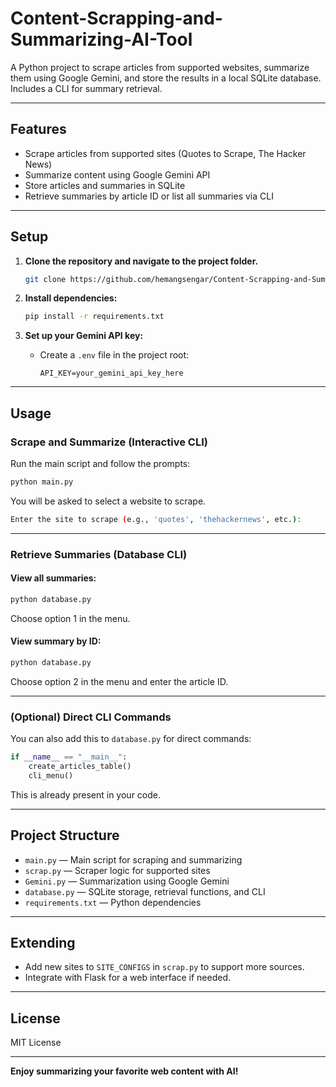 # Content-Scrapping-and-Summarizing-AI-Tool


A Python project to scrape articles from supported websites, summarize them using Google Gemini, and store the results in a local SQLite database. Includes a CLI for summary retrieval.

---

## Features

- Scrape articles from supported sites (Quotes to Scrape, The Hacker News)
- Summarize content using Google Gemini API
- Store articles and summaries in SQLite
- Retrieve summaries by article ID or list all summaries via CLI

---

## Setup

1. **Clone the repository and navigate to the project folder.**
   ```bash
   git clone https://github.com/hemangsengar/Content-Scrapping-and-Summarizing-Tool.git
   ```


2. **Install dependencies:**
   ```bash
   pip install -r requirements.txt
   ```

3. **Set up your Gemini API key:**
   - Create a `.env` file in the project root:
     ```
     API_KEY=your_gemini_api_key_here
     ```

---

## Usage

### Scrape and Summarize (Interactive CLI)

Run the main script and follow the prompts:
```bash
python main.py
```
You will be asked to select a website to scrape.
```bash
Enter the site to scrape (e.g., 'quotes', 'thehackernews', etc.): 
```

---

### Retrieve Summaries (Database CLI)

#### View all summaries:
```bash
python database.py
```
Choose option 1 in the menu.

#### View summary by ID:
```bash
python database.py
```
Choose option 2 in the menu and enter the article ID.

---

### (Optional) Direct CLI Commands

You can also add this to `database.py` for direct commands:
```python
if __name__ == "__main__":
    create_articles_table()
    cli_menu()
```
This is already present in your code.

---

## Project Structure

- `main.py` — Main script for scraping and summarizing
- `scrap.py` — Scraper logic for supported sites
- `Gemini.py` — Summarization using Google Gemini
- `database.py` — SQLite storage, retrieval functions, and CLI
- `requirements.txt` — Python dependencies

---

## Extending

- Add new sites to `SITE_CONFIGS` in `scrap.py` to support more sources.
- Integrate with Flask for a web interface if needed.

---

## License

MIT License

---

**Enjoy summarizing your favorite web content with AI!**